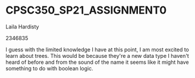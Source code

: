 # CPSC350_SP21_ASSIGNMENT0

Laila Hardisty

2346835

I guess with the limited knowledge I have at this point, I am most excited to learn about trees. This would be because they're a new data type I haven't heard of before and from the sound of the name it seems like it might have something to do with boolean logic.
